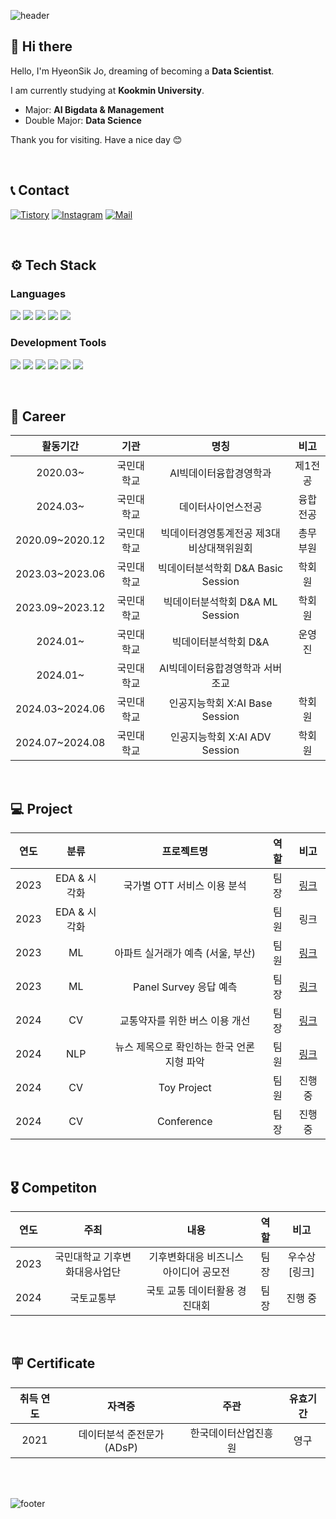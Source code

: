 ![header](https://capsule-render.vercel.app/api?type=waving&height=200&color=009999&text=Welcome%20to%20HyeonSik's%20Github&section=header&fontSize=50&fontAlign=50&fontAlignY=39&descAlign=50&animation=twinkling&fontColor=FFFFFF)

## 👋 Hi there
Hello, I'm HyeonSik Jo, dreaming of becoming a **Data Scientist**.

I am currently studying at **Kookmin University**.

- Major: **AI Bigdata & Management**
- Double Major: **Data Science**

Thank you for visiting. Have a nice day 😊

<br/>

## 📞 Contact
[![Tistory](https://img.shields.io/badge/Tistory-000000?style=flat&logo=Tistory&logoColor=white)](https://hyeon827.tistory.com/)
[![Instagram](https://img.shields.io/badge/Instagram-E4405F?style=flat&logo=Instagram&logoColor=white)](https://www.instagram.com/_hyeon_827/)
[![Mail](https://img.shields.io/badge/hsjo@kookmin.ac.kr-EA4335?style=flat&logo=Gmail&logoColor=white)](hsjo@kookmin.ac.kr)

<br/>

## ⚙ Tech Stack 
### Languages
<img src="https://img.shields.io/badge/Python-3776AB?style=flat&logo=Python&logoColor=white"/> <img src="https://img.shields.io/badge/Pytorch-EE4C2C?style=flat&logo=Pytorch&logoColor=white"/> <img src="https://img.shields.io/badge/SQL-4479A1?style=flat&logo=MySQL&logoColor=white"/> <img src="https://img.shields.io/badge/R-276DC3?style=flat&logo=R&logoColor=white"/> <img src="https://img.shields.io/badge/Excel-217346?style=flat&logo=Microsoft Excel&logoColor=white"/>
  
### Development Tools
<img src="https://img.shields.io/badge/Jupyter-F37626?style=flat&logo=Jupyter&logoColor=white"/> <img src="https://img.shields.io/badge/VSCode-007ACC?style=flat&logo=Visual Studio Code&logoColor=white"/> <img src="https://img.shields.io/badge/Google Colab-F9AB00?style=flat&logo=Google Colab&logoColor=white"/> <img src="https://img.shields.io/badge/GitHub-181717?style=flat&logo=GitHub&logoColor=white"/> <img src="https://img.shields.io/badge/OpenAI-412991?style=flat&logo=OpenAI&logoColor=white"/> <img src="https://img.shields.io/badge/Slack-4A154B?style=flat&logo=Slack&logoColor=white"/> 

<br/>

## 📝 Career
| 활동기간 | 기관 | 명칭 | 비고 |
| :------: | :------: | :------: | :------: |
| 2020.03~ | 국민대학교 | AI빅데이터융합경영학과 | 제1전공 |
| 2024.03~ | 국민대학교 | 데이터사이언스전공 | 융합전공 |
| 2020.09~2020.12 | 국민대학교 | 빅데이터경영통계전공 제3대 비상대책위원회 | 총무부원 |
| 2023.03~2023.06 | 국민대학교 | 빅데이터분석학회 D&A Basic Session | 학회원 |
| 2023.09~2023.12 | 국민대학교 | 빅데이터분석학회 D&A ML Session | 학회원 |
| 2024.01~ | 국민대학교 | 빅데이터분석학회 D&A | 운영진
| 2024.01~ | 국민대학교 | AI빅데이터융합경영학과 서버 조교 | 
| 2024.03~2024.06 | 국민대학교 | 인공지능학회 X:AI Base Session | 학회원 |
| 2024.07~2024.08 | 국민대학교 | 인공지능학회 X:AI ADV Session | 학회원 |

<br/>

## 💻 Project
| 연도 | 분류 | 프로젝트명 | 역할 | 비고 |
| :------: | :------: | :------: | :------: | :------: |
| 2023 | EDA & 시각화 | 국가별 OTT 서비스 이용 분석 | 팀장 | [링크](https://github.com/hsjo827/KMU_Project/tree/main/%EB%B9%85%EB%8D%B0%EC%9D%B4%ED%84%B0%EC%B2%98%EB%A6%AC%EC%99%80%EC%8B%9C%EA%B0%81%ED%99%94) |
| 2023 | EDA & 시각화 |  | 팀원 | 링크 |
| 2023 | ML | 아파트 실거래가 예측 (서울, 부산) | 팀원 | [링크](https://github.com/hsjo827/KMU_DNA/tree/main/2023/ML%20Session) |
| 2023 | ML | Panel Survey 응답 예측 | 팀장 | [링크](https://github.com/hsjo827/KMU_Project/tree/main/%EB%A8%B8%EC%8B%A0%EB%9F%AC%EB%8B%9D)|
| 2024 | CV | 교통약자를 위한 버스 이용 개선 | 팀장 | [링크](https://github.com/hsjo827/KMU_Project/tree/main/%EB%94%A5%EB%9F%AC%EB%8B%9D) |
| 2024 | NLP | 뉴스 제목으로 확인하는 한국 언론 지형 파악 | 팀원 | [링크](https://github.com/hsjo827/KMU_Project/tree/main/%ED%85%8D%EC%8A%A4%ED%8A%B8%EB%8D%B0%EC%9D%B4%ED%84%B0%EB%B6%84%EC%84%9D) |
| 2024 | CV | Toy Project | 팀원 | 진행 중 |
| 2024 | CV | Conference | 팀장 | 진행 중

<br/>

## 🎖 Competiton
| 연도 | 주최 | 내용 | 역할 | 비고 |
| :------: | :------: | :------: | :------: | :------: |
| 2023 | 국민대학교 기후변화대응사업단 | 기후변화대응 비즈니스 아이디어 공모전 | 팀장 | 우수상[링크] |
| 2024 | 국토교통부 | 국토 교통 데이터활용 경진대회| 팀장 | 진행 중 |

<br/>

## 🪧 Certificate
| 취득 연도 | 자격증 | 주관 | 유효기간 |
| :------: | :------: | :------: | :------: |
| 2021 | 데이터분석 준전문가(ADsP) | 한국데이터산업진흥원 | 영구 |

<br/>
<br/>

![footer](https://capsule-render.vercel.app/api?type=waving&height=100&color=009999&section=footer)









